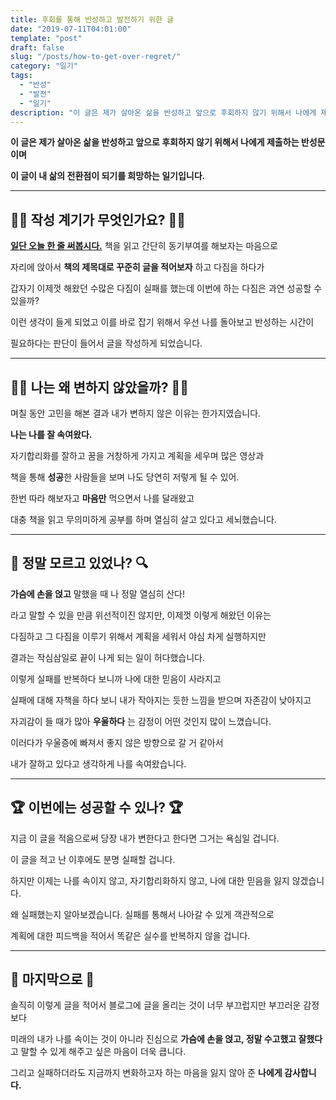 ```yaml
---
title: 후회를 통해 반성하고 발전하기 위한 글
date: "2019-07-11T04:01:00"
template: "post"
draft: false
slug: "/posts/how-to-get-over-regret/"
category: "일기"
tags:
  - "반성"
  - "발전"
  - "일기"
description: "이 글은 제가 살아온 삶을 반성하고 앞으로 후회하지 않기 위해서 나에게 제출하는 반성문이며 이 글이 내 삶의 전환점이 되기를 희망하는 일기입니다."
---
```


**이 글은 제가 살아온 삶을 반성하고 앞으로 후회하지 않기 위해서 나에게 제출하는 반성문이며**
    
**이 글이 내 삶의 전환점이 되기를 희망하는 일기입니다.**

___

## ✍🏻 작성 계기가 무엇인가요? ✍🏻 

**[일단 오늘 한 줄 써봅시다.](https://book.naver.com/bookdb/book_detail.nhn?bid=14483729)** 책을 읽고 간단히 동기부여를 해보자는 마음으로

자리에 앉아서 **책의 제목대로 꾸준히 글을 적어보자** 하고 다짐을 하다가

갑자기 이제껏 해왔던 수많은 다짐이 실패를 했는데 이번에 하는 다짐은 과연 성공할 수 있을까?

이런 생각이 들게 되었고 이를 바로 잡기 위해서 우선 나를 돌아보고 반성하는 시간이

필요하다는 판단이 들어서 글을 작성하게 되었습니다.
___

## ‍‍🤷🏽‍ 나는 왜 변하지 않았을까? 🤷🏽‍

며칠 동안 고민을 해본 결과 내가 변하지 않은 이유는 한가지였습니다.

**나는 나를 잘 속여왔다.**

자기합리화를 잘하고 꿈을 거창하게 가지고 계획을 세우며 많은 영상과

책을 통해 **성공**한 사람들을 보며 나도 당연히 저렇게 될 수 있어.

한번 따라 해보자고 **마음만** 먹으면서 나를 달래왔고

대충 책을 읽고 무의미하게 공부를 하며 열심히 살고 있다고 세뇌했습니다.
___

## 🔎 정말 모르고 있었나? 🔍

**가슴에 손을 얹고** 말했을 때 나 정말 열심히 산다!

라고 말할 수 있을 만큼 위선적이진 않지만, 이제껏 이렇게 해왔던 이유는

다짐하고 그 다짐을 이루기 위해서 계획을 세워서 야심 차게 실행하지만 

결과는 작심삼일로 끝이 나게 되는 일이 허다했습니다.

이렇게 실패를 반복하다 보니까 나에 대한 믿음이 사라지고

실패에 대해 자책을 하다 보니 내가 작아지는 듯한 느낌을 받으며 자존감이 낮아지고 

자괴감이 들 때가 많아 **우울하다** 는 감정이 어떤 것인지 많이 느꼈습니다.

이러다가 우울증에 빠져서 좋지 않은 방향으로 갈 거 같아서

내가 잘하고 있다고 생각하게 나를 속여왔습니다.
___

## 🏆 이번에는 성공할 수 있나? 🏆

지금 이 글을 적음으로써 당장 내가 변한다고 한다면 그거는 욕심일 겁니다.

이 글을 적고 난 이후에도 분명 실패할 겁니다.

하지만 이제는 나를 속이지 않고, 자기합리화하지 않고, 나에 대한 믿음을 잃지 않겠습니다.

왜 실패했는지 알아보겠습니다. 실패를 통해서 나아갈 수 있게 객관적으로

계획에 대한 피드백을 적어서 똑같은 실수를 반복하지 않을 겁니다.
___

## 💬 마지막으로 💬

솔직히 이렇게 글을 적어서 블로그에 글을 올리는 것이 너무 부끄럽지만 부끄러운 감정보다

미래의 내가 나를 속이는 것이 아니라 진심으로 **가슴에 손을 얹고, 정말 수고했고 잘했다**고 말할 수 있게 해주고 싶은 마음이 더욱 큽니다.

그리고 실패하더라도 지금까지 변화하고자 하는 마음을 잃지 않아 준 **나에게 감사합니다.**